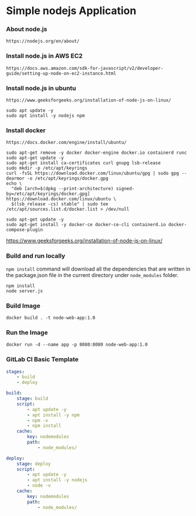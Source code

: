 # Simple nodejs Application

### About node.js
```
https://nodejs.org/en/about/
```

### Install node.js in AWS EC2
```
https://docs.aws.amazon.com/sdk-for-javascript/v2/developer-guide/setting-up-node-on-ec2-instance.html
```

### Install node.js in ubuntu
```
https://www.geeksforgeeks.org/installation-of-node-js-on-linux/
```
```
sudo apt update -y
sudo apt install -y nodejs npm
```
### Install docker
```
https://docs.docker.com/engine/install/ubuntu/
```
```
sudo apt-get remove -y docker docker-engine docker.io containerd runc
sudo apt-get update -y
sudo apt-get install ca-certificates curl gnupg lsb-release
sudo mkdir -p /etc/apt/keyrings
curl -fsSL https://download.docker.com/linux/ubuntu/gpg | sudo gpg --dearmor -o /etc/apt/keyrings/docker.gpg
echo \
  "deb [arch=$(dpkg --print-architecture) signed-by=/etc/apt/keyrings/docker.gpg] https://download.docker.com/linux/ubuntu \
  $(lsb_release -cs) stable" | sudo tee /etc/apt/sources.list.d/docker.list > /dev/null

sudo apt-get update -y
sudo apt-get install -y docker-ce docker-ce-cli containerd.io docker-compose-plugin
```
https://www.geeksforgeeks.org/installation-of-node-js-on-linux/

### Build and run locally
`npm install` command will download all the dependencies that are written in the package.json file in the current directory under `node_modules` folder.

```
npm install 
node server.js
```
### Build Image
```
docker build . -t node-web-app:1.0
```
### Run the Image
```
docker run -d --name app -p 8080:8080 node-web-app:1.0
```
### GitLab CI Basic Template
```yaml
stages: 
    - build
    - deploy

build:
    stage: build
    script:
        - apt update -y
        - apt install -y npm
        - npm -v
        - npm install
    cache:
        key: nodemodules
        path:
            - node_modules/

deploy:
    stage: deploy
    script:
        - apt update -y
        - apt install -y nodejs
        - node -v
    cache:
        key: nodemodules
        path:
            - node_modules/
```